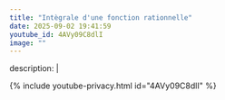 ```yaml
---
title: "Intègrale d'une fonction rationnelle"
date: 2025-09-02 19:41:59 
youtube_id: 4AVy09C8dlI
image: ""
---
```

description: |
  
{% include youtube-privacy.html id="4AVy09C8dlI" %}
